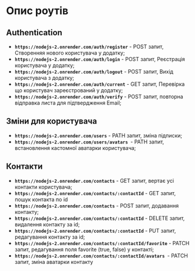 # Опис роутів

## Authentication

- **`https://nodejs-2.onrender.com/auth/register`** - POST запит, Створенняя нового користувача у додатку;
- **`https://nodejs-2.onrender.com/auth/login`** - POST запит, Реєстрація користувача у додатку;
- **`https://nodejs-2.onrender.com/auth/logout`** - POST запит, Вихід користувача з додатку;
- **`https://nodejs-2.onrender.com/auth/current`** - GET запит, Перевірка що користувач зареєстрований у додатку;
- **`https://nodejs-2.onrender.com/auth/verify`** - POST запит,  повторна відправка листа для підтвердження Email;

##  Зміни для користувача

- **`https://nodejs-2.onrender.com/users`** - PATH запит, зміна підписки;
- **`https://nodejs-2.onrender.com/users/avatars `**-  PATH запит, встановлення кастомної аватарки користувача;

##  Контакти
- **`https://nodejs-2.onrender.com/contacts`** - GET запит, вертає усі контакти користувача;
 - **`https://nodejs-2.onrender.com/contacts/:contactId`** - GET запит, пошук контакта по id  
 - **`https://nodejs-2.onrender.com/contacts`** - POST запит, додавання контакту;
 - **`https://nodejs-2.onrender.com/contacts/:contactId`** - DELETE запит, видалення контакту за id;
 - **`https://nodejs-2.onrender.com/contacts/:contactId`** - PUT запит, редагування контакту за id;
 - **`https://nodejs-2.onrender.com/contacts/:contactId/favorite`** - PATCH запит, редагування поля favorite (true, false) у контакті;
 - **`https://nodejs-2.onrender.com/contacts/:contactId/avatars `**- PATCH запит, зміна аватарки контакту
